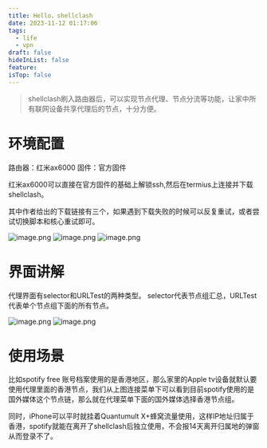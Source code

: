 ```yaml
---
title: Hello，shellclash
date: 2023-11-12 01:17:06
tags:
  - life
  - vpn
draft: false
hideInList: false
feature: 
isTop: false
---
```

> shellclash刷入路由器后，可以实现节点代理、节点分流等功能，让家中所有联网设备共享代理后的节点，十分方便。
# 环境配置
路由器：红米ax6000
固件：官方固件

红米ax6000可以直接在官方固件的基础上解锁ssh,然后在termius上连接并下载shellclash。

其中作者给出的下载链接有三个，如果遇到下载失败的时候可以反复重试，或者尝试切换脚本和核心重试即可。

![image.png](https://bestkxt.oss-cn-guangzhou.aliyuncs.com/img/202311120120164.png)
![image.png](https://bestkxt.oss-cn-guangzhou.aliyuncs.com/img/202311120121640.png)
![image.png](https://bestkxt.oss-cn-guangzhou.aliyuncs.com/img/202311120124891.png)


# 界面讲解
代理界面有selector和URLTest的两种类型。
selector代表节点组汇总，URLTest代表单个节点组下面的所有节点。

![image.png](https://bestkxt.oss-cn-guangzhou.aliyuncs.com/img/202311120126445.png)
![image.png](https://bestkxt.oss-cn-guangzhou.aliyuncs.com/img/202311120127617.png)


# 使用场景
比如spotify free 账号档案使用的是香港地区，那么家里的Apple tv设备就默认要使用代理里面的香港节点，我们从上图连接菜单下可以看到目前spotify使用的是国外媒体这个节点链，那么就在代理菜单下面的国外媒体选择香港节点组。

同时，iPhone可以平时就挂着Quantumult X+蜂窝流量使用，这样IP地址归属于香港，spotify就能在离开了shellclash后独立使用，不会报14天离开归属地的弹窗从而登录不了。

<!--more-->